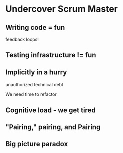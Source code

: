 # Undercover Scrum Master



## Writing code = fun

feedback loops!



## Testing infrastructure !=&nbsp;fun



## Implicitly in a hurry

unauthorized technical debt


We need time to refactor



## Cognitive load - we get tired



## "Pairing," pairing, and Pairing



## Big picture paradox
